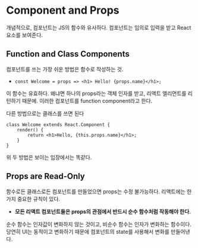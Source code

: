 # Component and Props

개념적으로, 컴포넌트는 JS의 함수와 유사하다. 컴포넌트는 임의로 입력을 받고 React 요소를 보여준다.

## Function and Class Components

컴포넌트를 쓰는 가장 쉬운 방법은 함수로 작성하는 것.

- `const Welcome = props => <h1> Hello! {props.name}</h1>;`

이 함수는 유효하다. 왜냐면 하나의 props라는 객체 인자를 받고, 리액트 엘리먼트를 리턴하기 때문에. 이러한 컴포넌트를 function component라고 한다.

다른 방법으로는 클래스를 쓰면 된다

```
class Welcome extends React.Component {
    render() {
        return <h1>Hello, {this.props.name}</h1>;
    }
}
```

위 두 방법은 보이는 입장에서는 똑같다.

## Props are Read-Only

함수로든 클래스로든 컴포넌트를 만들었으면 props는 수정 불가능하다. 리액트에는 한 가지 중요한 규칙이 있다.

- **모든 리액트 컴포넌트들은 props의 관점에서 반드시 순수 함수처럼 작동해야 한다.**

순수 함수는 인자값이 변화하지 않는 것이고, 비순수 함수는 인자가 변화하는 함수이다. 당연히 UI는 동적이고 변화하기 때문에 컴포넌트의 state를 사용해서 변화를 만들어낸다.
